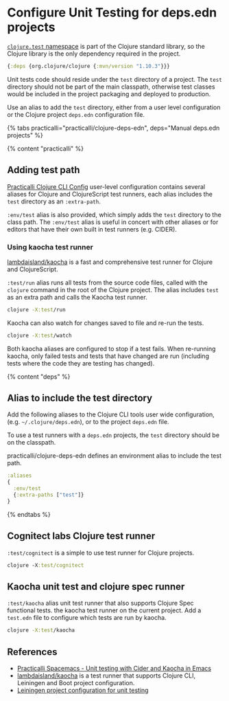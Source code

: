 # Configure Unit Testing for deps.edn projects

[`clojure.test` namespace](https://clojure.github.io/clojure/clojure.test-api.html) is part of the Clojure standard library, so the Clojure library is the only dependency required in the project.

```clojure
{:deps {org.clojure/clojure {:mvn/version "1.10.3"}}}
```

Unit tests code should reside under the `test` directory of a project.  The `test` directory should not be part of the main classpath, otherwise test classes would be included in the project packaging and deployed to production.

Use an alias to add the `test` directory, either from a user level configuration or the Clojure project `deps.edn` configuration file.

{% tabs practicalli="practicalli/clojure-deps-edn", deps="Manual deps.edn projects" %}

{% content "practicalli" %}

## Adding test path

[Practicalli Clojure CLI Config](/clojure/clojure-cli/install/community-tools.md) user-level configuration contains several aliases for Clojure and ClojureScript test runners, each alias includes the `test` directory as an `:extra-path`.

`:env/test` alias is also provided, which simply adds the `test` directory to the class path. The `:env/test` alias is useful in concert with other aliases or for editors that have their own built in test runners (e.g. CIDER).

### Using kaocha test runner

[lambdaisland/kaocha](https://github.com/lambdaisland/kaocha) is a fast and comprehensive test runner for Clojure and ClojureScript.

`:test/run` alias runs all tests from the source code files, called with the `clojure` command in the root of the Clojure project.  The alias includes `test` as an extra path and calls the Kaocha test runner.

```bash
clojure -X:test/run
```

Kaocha can also watch for changes saved to file and re-run the tests.

```bash
clojure -X:test/watch
```

Both kaocha aliases are configured to stop if a test fails.  When re-running kaocha, only failed tests and tests that have changed are run (including tests where the code they are testing has changed).


{% content "deps" %}

## Alias to include the test directory

Add the following aliases to the Clojure CLI tools user wide configuration, (e.g. `~/.clojure/deps.edn`), or to the project `deps.edn` file.

To use a test runners with a `deps.edn` projects, the `test` directory should be on the classpath.


practicalli/clojure-deps-edn defines an environment alias to include the test path.

```clojure
:aliases
{
  :env/test
  {:extra-paths ["test"]}
}
```


{% endtabs %}

## Cognitect labs Clojure test runner

`:test/cognitect` is a simple to use test runner for Clojure projects.

```clojure
clojure -X:test/cognitect
```

## Kaocha unit test and clojure spec runner

`:test/kaocha` alias unit test runner that also supports Clojure Spec functional tests.  the kaocha test runner on the current project.  Add a `test.edn` file to configure which tests are run by kaocha.
```bash
clojure -X:test/kaocha
```


## References

* [Practicalli Spacemacs - Unit testing with Cider and Kaocha in Emacs](https://practical.li/spacemacs/testing/unit-testing)
* [lambdaisland/kaocha](/testing/test-runners/kaocha-test-runner.md) is a test runner that supports Clojure CLI, Leiningen and Boot project configuration.
* [Leiningen project configuration for unit testing](/alternative-tools/leiningen/testing/configure-project.md)
